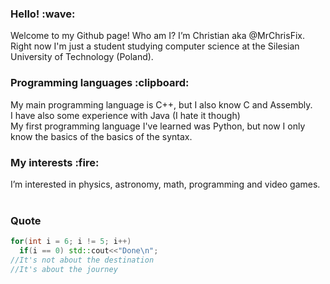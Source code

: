 <h3> Hello! :wave: </h3>
Welcome to my Github page! Who am I? I’m Christian aka @MrChrisFix. Right now I'm just a student studying computer science at the Silesian University of Technology (Poland). <br>

<h3>Programming languages :clipboard:</h3>
My main programming language is C++, but I also know C and Assembly.<br>
I have also some experience with Java (I hate it though) <br>
My first programming language I've learned was Python, but now I only know the basics of the basics of the syntax.

<h3> My interests :fire:</h3>
I’m interested in physics, astronomy, math, programming and video games. <br>
<br>
<h3>Quote</h3>

```cpp
for(int i = 6; i != 5; i++)
  if(i == 0) std::cout<<"Done\n";
//It's not about the destination  
//It's about the journey
```

<!---
MrChrisFix/MrChrisFix is a ✨ special ✨ repository because its `README.md` (this file) appears on your GitHub profile.
You can click the Preview link to take a look at your changes.
--->
